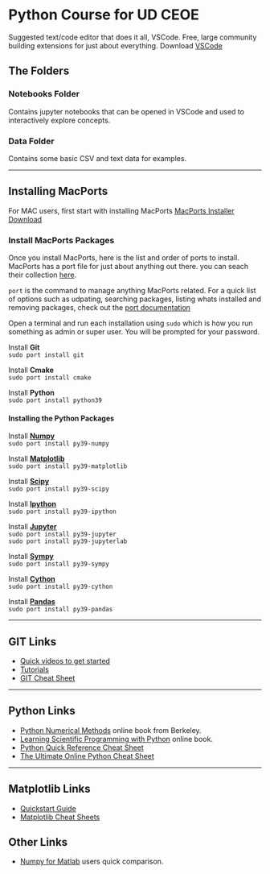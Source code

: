 # Python Course for UD CEOE

Suggested text/code editor that does it all, VSCode. Free, large community building extensions for just about everything. Download [VSCode](https://code.visualstudio.com/download)

## The Folders

### Notebooks Folder
Contains jupyter notebooks that can be opened in VSCode and used to interactively explore concepts.

### Data Folder
Contains some basic CSV and text data for examples.

---
## Installing MacPorts

For MAC users, first start with installing MacPorts
[MacPorts Installer Download](https://www.macports.org/install.php)

### Install MacPorts Packages

Once you install MacPorts, here is the list and order of ports to install. MacPorts has a port file for just about anything out there. you can seach their collection [here](https://ports.macports.org).

`port` is the command to manage anything MacPorts related. For a quick list of options such as udpating, searching packages, listing whats installed and removing packages, check out the [port documentation](https://guide.macports.org/#using.port)

Open a terminal and run each installation using `sudo` which is how you run something as admin or super user. You will be prompted for your password.

Install **Git**<br>
`sudo port install git`

Install **Cmake**<br>
`sudo port install cmake`

Install **Python** <br>
`sudo port install python39`

#### Installing the Python Packages

Install **[Numpy](https://numpy.org)**<br>
`sudo port install py39-numpy`

Install **[Matplotlib](https://matplotlib.org)**<br>
`sudo port install py39-matplotlib`

Install **[Scipy](https://scipy.org)**<br>
`sudo port install py39-scipy`

Install **[Ipython](https://ipython.org)**<br>
`sudo port install py39-ipython`

Install **[Jupyter](https://jupyter.org)**<br>
`sudo port install py39-jupyter`<br>
`sudo port install py39-jupyterlab`

Install **[Sympy](https://www.sympy.org/en/index.html)**<br>
`sudo port install py39-sympy`

Install **[Cython](https://cython.readthedocs.io/en/latest/)**<br>
`sudo port install py39-cython`

Install **[Pandas](https://pandas.pydata.org)**<br>
`sudo port install py39-pandas`

---

## GIT Links

- [Quick videos to get started](https://git-scm.com/videos)
- [Tutorials](https://git-scm.com/doc/ext)
- [GIT Cheat Sheet](https://education.github.com/git-cheat-sheet-education.pdf)

---

## Python Links

- [Python Numerical Methods](https://pythonnumericalmethods.berkeley.edu/notebooks/Index.html) online book from Berkeley.
- [Learning Scientific Programming with Python](https://scipython.com/book2/) online book.
- [Python Quick Reference Cheat Sheet](https://programmingwithmosh.com/python/python-3-cheat-sheet/)
- [The Ultimate Online Python Cheat Sheet](https://www.pythoncheatsheet.org)

---

## Matplotlib Links
- [Quickstart Guide](https://matplotlib.org/stable/tutorials/introductory/quick_start.html)
- [Matplotlib Cheat Sheets](https://matplotlib.org/cheatsheets/)

## Other Links
- [Numpy for Matlab](https://numpy.org/doc/stable/user/numpy-for-matlab-users.html) users quick comparison.